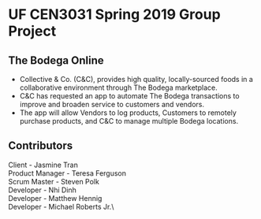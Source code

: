 # UF CEN3031 Spring 2019 Group Project
## The Bodega Online
- Collective & Co. (C&C), provides high quality, locally-sourced foods in a collaborative environment through The Bodega marketplace. 
- C&C has requested an app to automate The Bodega transactions to improve and broaden service to customers and vendors.  
- The app will allow Vendors to log products, Customers to remotely purchase products, and C&C to manage multiple Bodega locations.

## Contributors
Client - Jasmine Tran\
Product Manager - Teresa Ferguson\
Scrum Master - Steven Polk\
Developer - Nhi Dinh\
Developer - Matthew Hennig\
Developer - Michael Roberts Jr.\
